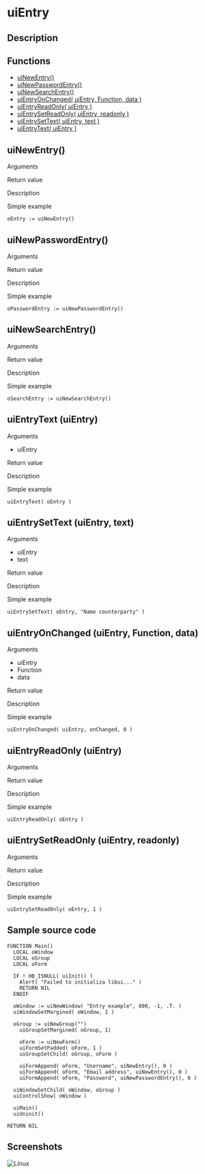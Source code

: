 # **uiEntry**

## Description

## Functions
- [uiNewEntry()](#uinewentry)
- [uiNewPasswordEntry()](#uinewpasswordentry)
- [uiNewSearchEntry()](#uinewsearchentry)
- [uiEntryOnChanged( uiEntry, Function, data )](#uientryonchanged-uientry-function-data)
- [uiEntryReadOnly( uiEntry )](#uientryreadonly-uientry)
- [uiEntrySetReadOnly( uiEntry, readonly )](#uientrysetreadonly-uientry-readonly)
- [uiEntrySetText( uiEntry, text )](#uientrysettext-uientry-text)
- [uiEntryText( uiEntry )](#uientrytext-uientry)

## uiNewEntry()
Arguments

Return value

Description

Simple example
```
oEntry := uiNewEntry()
```
## uiNewPasswordEntry()
Arguments

Return value

Description

Simple example
```
oPasswordEntry := uiNewPasswordEntry()
```
## uiNewSearchEntry()
Arguments

Return value

Description

Simple example
```
oSearchEntry := uiNewSearchEntry()
```
## uiEntryText (uiEntry)
Arguments
- uiEntry

Return value

Description

Simple example
```
uiEntryText( oEntry )
```
## uiEntrySetText (uiEntry, text)
Arguments
- uiEntry
- text

Return value

Description

Simple example
```
uiEntrySetText( oEntry, "Name counterparty" )
```
## uiEntryOnChanged (uiEntry, Function, data)
Arguments
- uiEntry
- Function
- data

Return value

Description

Simple example
```
uiEntryOnChanged( uiEntry, onChanged, 0 )
```
## uiEntryReadOnly (uiEntry)
Arguments

Return value

Description

Simple example
```
uiEntryReadOnly( oEntry )
```
## uiEntrySetReadOnly (uiEntry, readonly)
Arguments

Return value

Description

Simple example
```
uiEntrySetReadOnly( oEntry, 1 )
```

## Sample source code
```
FUNCTION Main()
  LOCAL oWindow
  LOCAL oGroup
  LOCAL oForm

  IF ! HB_ISNULL( uiInit() )
    Alert( "Failed to initializa libui..." )
    RETURN NIL
  ENDIF

  oWindow := uiNewWindow( "Entry example", 800, -1, .T. )
  uiWindowSetMargined( oWindow, 1 )

  oGroup := uiNewGroup("")
	uiGroupSetMargined( oGroup, 1)

	oForm := uiNewForm()
	uiFormSetPadded( oForm, 1 )
	uiGroupSetChild( oGroup, oForm )

	uiFormAppend( oForm, "Username", uiNewEntry(), 0 )
	uiFormAppend( oForm, "Email address", uiNewEntry(), 0 )
	uiFormAppend( oForm, "Password", uiNewPasswordEntry(), 0 )

  uiWindowSetChild( oWindow, oGroup )
  uiControlShow( oWindow )

  uiMain()
  uiUninit()

RETURN NIL
```

## Screenshots
![Linux](../tutorial/uiEntry_Linux.png "With family Linux Elementary desktop Pantheon, based on GNOME")
